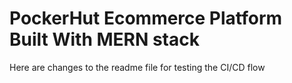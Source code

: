 # PockerHut Ecommerce Platform Built With MERN stack

Here are changes to the readme file for testing the CI/CD flow